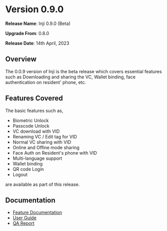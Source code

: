 # Version 0.9.0

**Release Name**: Inji 0.9.0 (Beta)

**Upgrade From**: 0.8.0

**Release Date**: 14th April, 2023

## Overview

The 0.0.9 version of Inji is the beta release which covers essential features such as Downloading and sharing the VC, Wallet binding, face authentication on resident' phone, etc.

## Features Covered

The basic features such as,

* Biometric Unlock
* Passcode Unlock
* VC download with VID
* Renaming VC / Edit tag for VID
* Normal VC sharing with VID
* Online and Offine mode sharing
* Face Auth on Resident's phone with VID
* Multi-language support
* Wallet binding
* QR code Login
* Logout

are available as part of this release.

## Documentation

* [Feature Documentation](./)
* [User Guide](https://docs.mosip.io/1.2.0/modules/mobile-application/inji-mobile-app-beta)
* [QA Report]([test-report-0.9.md](https://docs.mosip.io/inji/versions/release-notes-1.0.0/test-report-0.9.0))

